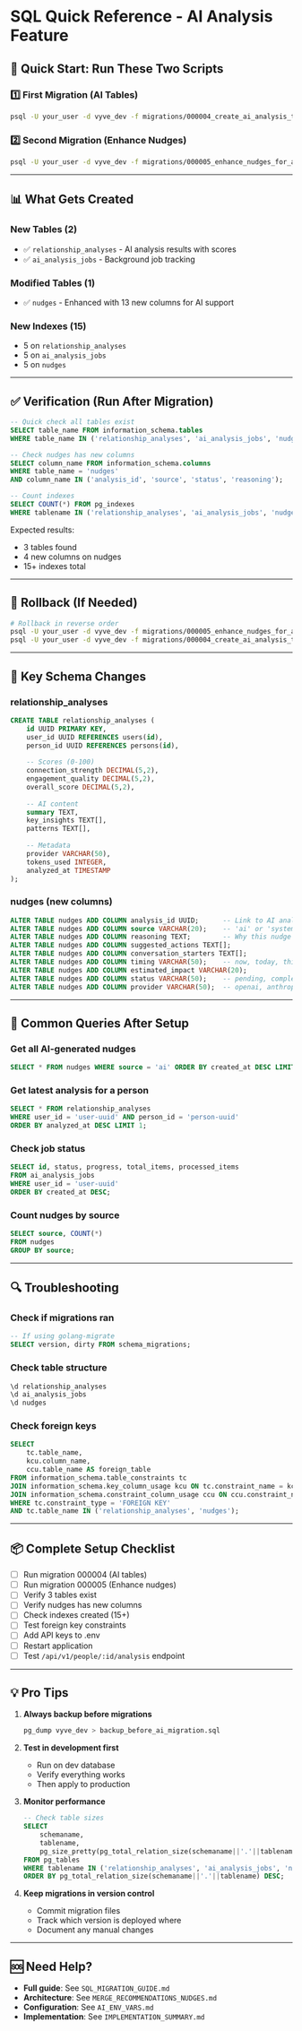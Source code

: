 # SQL Quick Reference - AI Analysis Feature

## 🚀 Quick Start: Run These Two Scripts

### 1️⃣ First Migration (AI Tables)
```bash
psql -U your_user -d vyve_dev -f migrations/000004_create_ai_analysis_tables.up.sql
```

### 2️⃣ Second Migration (Enhance Nudges)
```bash
psql -U your_user -d vyve_dev -f migrations/000005_enhance_nudges_for_ai.up.sql
```

---

## 📊 What Gets Created

### New Tables (2)
- ✅ `relationship_analyses` - AI analysis results with scores
- ✅ `ai_analysis_jobs` - Background job tracking

### Modified Tables (1)
- ✅ `nudges` - Enhanced with 13 new columns for AI support

### New Indexes (15)
- 5 on `relationship_analyses`
- 5 on `ai_analysis_jobs`  
- 5 on `nudges`

---

## ✅ Verification (Run After Migration)

```sql
-- Quick check all tables exist
SELECT table_name FROM information_schema.tables 
WHERE table_name IN ('relationship_analyses', 'ai_analysis_jobs', 'nudges');

-- Check nudges has new columns
SELECT column_name FROM information_schema.columns 
WHERE table_name = 'nudges' 
AND column_name IN ('analysis_id', 'source', 'status', 'reasoning');

-- Count indexes
SELECT COUNT(*) FROM pg_indexes 
WHERE tablename IN ('relationship_analyses', 'ai_analysis_jobs', 'nudges');
```

Expected results:
- 3 tables found
- 4 new columns on nudges
- 15+ indexes total

---

## 🔄 Rollback (If Needed)

```bash
# Rollback in reverse order
psql -U your_user -d vyve_dev -f migrations/000005_enhance_nudges_for_ai.down.sql
psql -U your_user -d vyve_dev -f migrations/000004_create_ai_analysis_tables.down.sql
```

---

## 📝 Key Schema Changes

### relationship_analyses
```sql
CREATE TABLE relationship_analyses (
    id UUID PRIMARY KEY,
    user_id UUID REFERENCES users(id),
    person_id UUID REFERENCES persons(id),
    
    -- Scores (0-100)
    connection_strength DECIMAL(5,2),
    engagement_quality DECIMAL(5,2),
    overall_score DECIMAL(5,2),
    
    -- AI content
    summary TEXT,
    key_insights TEXT[],
    patterns TEXT[],
    
    -- Metadata
    provider VARCHAR(50),
    tokens_used INTEGER,
    analyzed_at TIMESTAMP
);
```

### nudges (new columns)
```sql
ALTER TABLE nudges ADD COLUMN analysis_id UUID;      -- Link to AI analysis
ALTER TABLE nudges ADD COLUMN source VARCHAR(20);    -- 'ai' or 'system'
ALTER TABLE nudges ADD COLUMN reasoning TEXT;        -- Why this nudge
ALTER TABLE nudges ADD COLUMN suggested_actions TEXT[];
ALTER TABLE nudges ADD COLUMN conversation_starters TEXT[];
ALTER TABLE nudges ADD COLUMN timing VARCHAR(50);    -- now, today, this_week
ALTER TABLE nudges ADD COLUMN estimated_impact VARCHAR(20);
ALTER TABLE nudges ADD COLUMN status VARCHAR(50);    -- pending, completed, etc.
ALTER TABLE nudges ADD COLUMN provider VARCHAR(50);  -- openai, anthropic
```

---

## 🎯 Common Queries After Setup

### Get all AI-generated nudges
```sql
SELECT * FROM nudges WHERE source = 'ai' ORDER BY created_at DESC LIMIT 10;
```

### Get latest analysis for a person
```sql
SELECT * FROM relationship_analyses 
WHERE user_id = 'user-uuid' AND person_id = 'person-uuid'
ORDER BY analyzed_at DESC LIMIT 1;
```

### Check job status
```sql
SELECT id, status, progress, total_items, processed_items 
FROM ai_analysis_jobs 
WHERE user_id = 'user-uuid' 
ORDER BY created_at DESC;
```

### Count nudges by source
```sql
SELECT source, COUNT(*) 
FROM nudges 
GROUP BY source;
```

---

## 🔍 Troubleshooting

### Check if migrations ran
```sql
-- If using golang-migrate
SELECT version, dirty FROM schema_migrations;
```

### Check table structure
```sql
\d relationship_analyses
\d ai_analysis_jobs
\d nudges
```

### Check foreign keys
```sql
SELECT
    tc.table_name,
    kcu.column_name,
    ccu.table_name AS foreign_table
FROM information_schema.table_constraints tc
JOIN information_schema.key_column_usage kcu ON tc.constraint_name = kcu.constraint_name
JOIN information_schema.constraint_column_usage ccu ON ccu.constraint_name = tc.constraint_name
WHERE tc.constraint_type = 'FOREIGN KEY'
AND tc.table_name IN ('relationship_analyses', 'nudges');
```

---

## 📦 Complete Setup Checklist

- [ ] Run migration 000004 (AI tables)
- [ ] Run migration 000005 (Enhance nudges)
- [ ] Verify 3 tables exist
- [ ] Verify nudges has new columns
- [ ] Check indexes created (15+)
- [ ] Test foreign key constraints
- [ ] Add API keys to .env
- [ ] Restart application
- [ ] Test `/api/v1/people/:id/analysis` endpoint

---

## 💡 Pro Tips

1. **Always backup before migrations**
   ```bash
   pg_dump vyve_dev > backup_before_ai_migration.sql
   ```

2. **Test in development first**
   - Run on dev database
   - Verify everything works
   - Then apply to production

3. **Monitor performance**
   ```sql
   -- Check table sizes
   SELECT 
       schemaname,
       tablename,
       pg_size_pretty(pg_total_relation_size(schemaname||'.'||tablename)) AS size
   FROM pg_tables
   WHERE tablename IN ('relationship_analyses', 'ai_analysis_jobs', 'nudges')
   ORDER BY pg_total_relation_size(schemaname||'.'||tablename) DESC;
   ```

4. **Keep migrations in version control**
   - Commit migration files
   - Track which version is deployed where
   - Document any manual changes

---

## 🆘 Need Help?

- **Full guide**: See `SQL_MIGRATION_GUIDE.md`
- **Architecture**: See `MERGE_RECOMMENDATIONS_NUDGES.md`
- **Configuration**: See `AI_ENV_VARS.md`
- **Implementation**: See `IMPLEMENTATION_SUMMARY.md`
